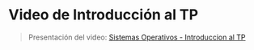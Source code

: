 # Video de Introducción al TP

<YouTube v="Cfmau03_1SA"/>

> Presentación del video:
>[Sistemas Operativos - Introduccion al TP](https://faq.utnso.com.ar/intro-al-tp)
